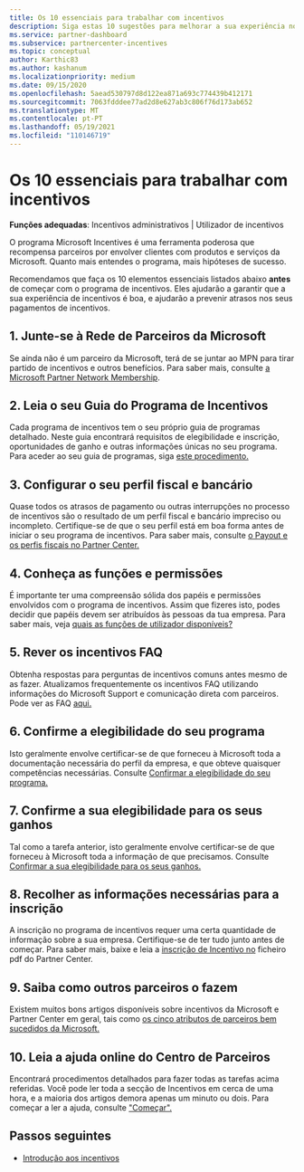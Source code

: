 ```yaml
---
title: Os 10 essenciais para trabalhar com incentivos
description: Siga estas 10 sugestões para melhorar a sua experiência no programa de incentivos e receber pagamentos mais cedo.
ms.service: partner-dashboard
ms.subservice: partnercenter-incentives
ms.topic: conceptual
author: Karthic83
ms.author: kashanum
ms.localizationpriority: medium
ms.date: 09/15/2020
ms.openlocfilehash: 5aead530797d8d122ea871a693c774439b412171
ms.sourcegitcommit: 7063fdddee77ad2d8e627ab3c806f76d173ab652
ms.translationtype: MT
ms.contentlocale: pt-PT
ms.lasthandoff: 05/19/2021
ms.locfileid: "110146719"
---
```

# <a name="the-10-essentials-for-working-with-incentives"></a>Os 10 essenciais para trabalhar com incentivos

**Funções adequadas**: Incentivos administrativos | Utilizador de incentivos

O programa Microsoft Incentives é uma ferramenta poderosa que recompensa parceiros por envolver clientes com produtos e serviços da Microsoft. Quanto mais entendes o programa, mais hipóteses de sucesso.

Recomendamos que faça os 10 elementos essenciais listados abaixo **antes** de começar com o programa de incentivos. Eles ajudarão a garantir que a sua experiência de incentivos é boa, e ajudarão a prevenir atrasos nos seus pagamentos de incentivos.

## <a name="1-join-the-microsoft-partner-network"></a>1. Junte-se à Rede de Parceiros da Microsoft

Se ainda não é um parceiro da Microsoft, terá de se juntar ao MPN para tirar partido de incentivos e outros benefícios. Para saber mais, consulte [a Microsoft Partner Network Membership](https://partner.microsoft.com/membership).

## <a name="2-read-your-incentives-program-guide"></a>2. Leia o seu Guia do Programa de Incentivos

Cada programa de incentivos tem o seu próprio guia de programas detalhado. Neste guia encontrará requisitos de elegibilidade e inscrição, oportunidades de ganho e outras informações únicas no seu programa. Para aceder ao seu guia de programas, siga [este procedimento.](incentives-determined-your-program-eligibility.md#determining-your-program-eligibility)

## <a name="3-set-up-your-tax-and-banking-profile"></a>3. Configurar o seu perfil fiscal e bancário

Quase todos os atrasos de pagamento ou outras interrupções no processo de incentivos são o resultado de um perfil fiscal e bancário impreciso ou incompleto. Certifique-se de que o seu perfil está em boa forma antes de iniciar o seu programa de incentivos. Para saber mais, consulte [o Payout e os perfis fiscais no Partner Center.](incentives-create-and-manage-your-payout-and-tax-profiles.md)

## <a name="4-learn-about-roles-and-permissions"></a>4. Conheça as funções e permissões

É importante ter uma compreensão sólida dos papéis e permissões envolvidos com o programa de incentivos. Assim que fizeres isto, podes decidir que papéis devem ser atribuídos às pessoas da tua empresa. Para saber mais, veja [quais as funções de utilizador disponíveis?](incentives-faq.md#what-user-roles-are-available)

## <a name="5-review-the-incentives-faq"></a>5. Rever os incentivos FAQ

Obtenha respostas para perguntas de incentivos comuns antes mesmo de as fazer. Atualizamos frequentemente os incentivos FAQ utilizando informações do Microsoft Support e comunicação direta com parceiros. Pode ver as FAQ [aqui.](incentives-faq.md)

## <a name="6-confirm-your-program-eligibility"></a>6. Confirme a elegibilidade do seu programa

Isto geralmente envolve certificar-se de que forneceu à Microsoft toda a documentação necessária do perfil da empresa, e que obteve quaisquer competências necessárias. Consulte [Confirmar a elegibilidade do seu programa.](incentives-determined-your-program-eligibility.md)

## <a name="7-confirm-your-earnings-eligibility"></a>7. Confirme a sua elegibilidade para os seus ganhos

Tal como a tarefa anterior, isto geralmente envolve certificar-se de que forneceu à Microsoft toda a informação de que precisamos. Consulte [Confirmar a sua elegibilidade para os seus ganhos.](incentives-confirm-your-earnings-eligibility.md)

## <a name="8-gather-the-necessary-enrollment-information"></a>8. Recolher as informações necessárias para a inscrição

A inscrição no programa de incentivos requer uma certa quantidade de informação sobre a sua empresa. Certifique-se de ter tudo junto antes de começar. Para saber mais, baixe e leia a [inscrição de Incentivo no](https://assetsprod.microsoft.com/partner-center-incentives-enrollment.pdf) ficheiro pdf do Partner Center.

## <a name="9-learn-how-other-partners-do-it"></a>9. Saiba como outros parceiros o fazem

Existem muitos bons artigos disponíveis sobre incentivos da Microsoft e Partner Center em geral, tais como [os cinco atributos de parceiros bem sucedidos da Microsoft.](https://www.microsoft.com/en-us/us-partner-blog/2019/08/29/the-five-attributes-of-successful-microsoft-partners/)

## <a name="10-read-the-partner-center-online-help"></a>10. Leia a ajuda online do Centro de Parceiros

Encontrará procedimentos detalhados para fazer todas as tarefas acima referidas. Você pode ler toda a secção de Incentivos em cerca de uma hora, e a maioria dos artigos demora apenas um minuto ou dois. Para começar a ler a ajuda, consulte ["Começar".](incentives-get-started-intro.md)

## <a name="next-steps"></a>Passos seguintes

- [Introdução aos incentivos](incentives-get-started-intro.md)
